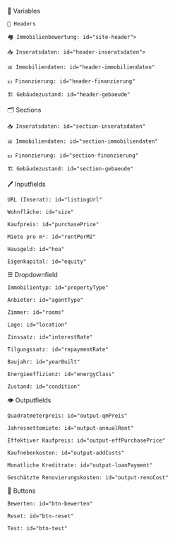 🔢 Variables

	📰 Headers

	🏘️ Immobilienbewertung: id="site-header">

	📥 Inseratsdaten: id="header-inseratsdaten">

	📊 Immobiliendaten: id="header-immobiliendaten"
	
	💶 Finanzierung: id="header-finanzierung"

	🏗️ Gebäudezustand: id="header-gebaeude"
	
🗂️ Sections

	📥 Inseratsdaten: id="section-inseratsdaten"

	📊 Immobiliendaten: id="section-immobiliendaten"
	
	💶 Finanzierung: id="section-finanzierung"

	🏗️ Gebäudezustand: id="section-gebaeude"

🖊️ Inputfields

	URL (Inserat): id="listingUrl"
	
	Wohnfläche: id="size"
	
	Kaufpreis: id="purchasePrice"
	
	Miete pro m²: id="rentPerM2"
	
	Hausgeld: id="hoa"
	
	Eigenkapital: id="equity"
		
☰ Dropdownfield

	Immobilientyp: id="propertyType"
	
	Anbieter: id="agentType"
	
	Zimmer: id="rooms"
	
	Lage: id="location"
	
	Zinssatz: id="interestRate"
	
	Tilgungssatz: id="repaymentRate"
	
	Baujahr: id="yearBuilt"
	
	Energieeffizienz: id="energyClass"
	
	Zustand: id="condition"
	
👁️ Outputfields

	Quadratmeterpreis: id="output-qmPreis"
	
	Jahresnettomiete: id="output-annualRent"
	
	Effektiver Kaufpreis: id="output-effPurchasePrice"
	
	Kaufnebenkosten: id="output-addCosts"
	
	Monatliche Kreditrate: id="output-loanPayment"
	
	Geschätzte Renovierungskosten: id="output-renoCost"
	
🔲 Buttons

	Bewerten: id="btn-bewerten"
	
	Reset: id="btn-reset"
	
	Test: id="btn-test"